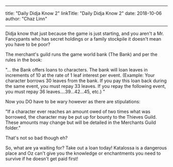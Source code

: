 
---
title: "Daily Didja Know 2"
linkTitle: "Daily Didja Know 2"
date: 2018-10-06
author: "Chaz Linn"

---

Didja know that just because the game is just starting, and you aren't a Mr. Fancypants who has secret holdings or a family stockpile it doesn't mean you have to be poor?

The merchant's guild runs the game world bank (The Bank) and per the rules in the book:

"... the Bank offers loans to characters. The 
bank will loan leaves in increments of 10 at the rate of 1 leaf interest per event. (Example: Your character borrows 30 leaves from the bank. If you pay this loan back during the same event, you must repay 33 leaves. If you repay the following event, you must repay 36 leaves....39...42...45, 
etc.) "

Now you DO have to be wary however as there are stipulations:

"If a character ever reaches an amount owed of two times what was borrowed, the character may be put up for bounty to the Thieves Guild. These amounts may change but will be detailed in the Merchants Guild folder."

That's not so bad though eh?

So, what are ya waiting for? Take out a loan today! Katalossa is a dangerous place and Oz can't give you the knowledge or enchantments you need to survive if he doesn't get paid first!


